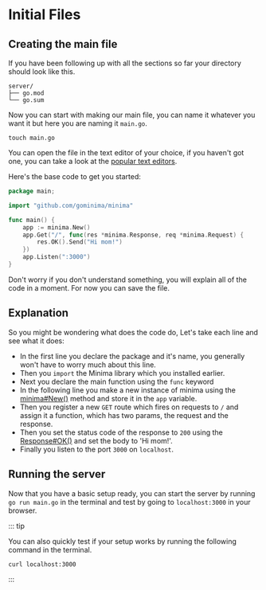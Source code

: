 # Initial Files

## Creating the main file

If you have been following up with all the sections so far your directory should look like this.

```sh:no-line-numbers
server/
├── go.mod
└── go.sum
```

Now you can start with making our main file, you can name it whatever you want it but here you are naming it `main.go`.

```sh:no-line-numbers
touch main.go
```

You can open the file in the text editor of your choice, if you haven't got one, you can take a look at the [popular text editors](/preparations/setting-up-a-formatter.html#installing-a-code-editor).

Here's the base code to get you started:

```go
package main;

import "github.com/gominima/minima"

func main() {
	app := minima.New()
	app.Get("/", func(res *minima.Response, req *minima.Request) {
		res.OK().Send("Hi mom!")
	})
	app.Listen(":3000")
}
```

Don't worry if you don't understand something, you will explain all of the code in a moment. For now you can save the file.

## Explanation

So you might be wondering what does the code do, Let's take each line and see what it does:

- In the first line you declare the package and it's name, you generally won't have to worry much about this line.
- Then you `import` the Minima library which you installed earlier.
- Next you declare the main function using the `func` keyword
- In the following line you make a new instance of minima using the [minima#New()](https://gominima.studio/docs/main/func/New) method and store it in the `app` variable.
- Then you register a new `GET` route which fires on requests to `/` and assign it a function, which has two params, the request and the response.
- Then you set the status code of the response to `200` using the [Response#OK()](https://gominima.studio/docs/main/struct/Response?scrollTo=OK) and set the body to 'Hi mom!'.
- Finally you listen to the port `3000` on `localhost`.

## Running the server

Now that you have a basic setup ready, you can start the server by running `go run main.go` in the terminal and test by going to `localhost:3000` in your browser.

::: tip

You can also quickly test if your setup works by running the following command in the terminal.
```sh:no-line-numbers
curl localhost:3000
```

:::